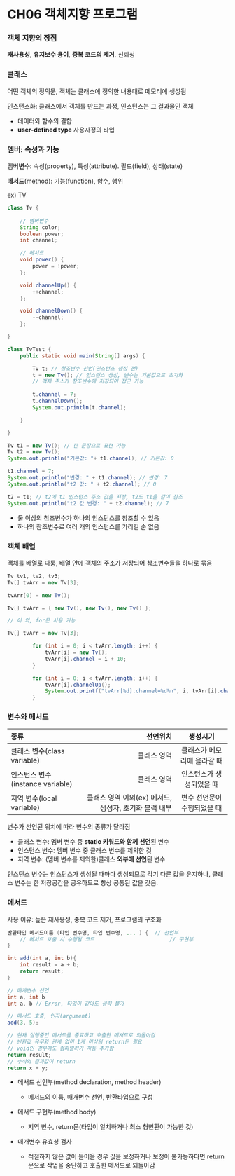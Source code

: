 # CH06 객체지향 프로그램

### 객체 지향의 장점

**재사용성**, **유지보수 용이**, **중복 코드의 제거**, 신뢰성

### 클래스

어떤 객체의 정의문, 객체는 클래스에 정의한 내용대로 메모리에 생성됨 

인스턴스화: 클래스에서 객체를 만드는 과정, 인스턴스는 그 결과물인 객체

- 데이터와 함수의 결합
- **user-defined type** 사용자정의 타입

### 멤버: 속성과 기능

멤버**변수**: 속성(property), 특성(attribute). 필드(field), 상태(state)

**메서드**(method): 기능(function), 함수, 행위

ex) TV 

```java
class Tv {
	
	// 멤버변수
	String color;
	boolean power;
	int channel;

	// 메서드
	void power() {
		power = !power;
	};

	void channelUp() {
		++channel;
	};

	void channelDown() {
		--channel;
	};

}

class TvTest {
	public static void main(String[] args) {

		Tv t; // 참조변수 선언(인스턴스 생성 전)
		t = new Tv(); // 인스턴스 생성, 변수는 기본값으로 초기화
		// 객체 주소가 참조변수에 저장되어 접근 가능
		
		t.channel = 7;
		t.channelDown();
		System.out.println(t.channel);

	}

}
```

```java
Tv t1 = new Tv(); // 한 문장으로 표현 가능
Tv t2 = new Tv();
System.out.println("기본값: "+ t1.channel); // 기본값: 0

t1.channel = 7;
System.out.println("변경: " + t1.channel); // 변경: 7
System.out.println("t2 값: " + t2.channel); // 0

t2 = t1; // t2에 t1 인스턴스 주소 값을 저장, t2도 t1을 같이 참조
System.out.println("t2 값 변경: " + t2.channel); // 7
```

- 둘 이상의 참조변수가 하나의 인스턴스를 참조할 수 있음
- 하나의 참조변수로 여러 개의 인스턴스를 가리킬 순 없음

### 객체 배열

객체를 배열로 다룸, 배열 안에 객체의 주소가 저장되어 참조변수들을 하나로 묶음

```java
Tv tv1, tv2, tv3;
Tv[] tvArr = new Tv[3];

tvArr[0] = new Tv();

Tv[] tvArr = { new Tv(), new Tv(), new Tv() };

// 이 외, for문 사용 가능
```

```java
Tv[] tvArr = new Tv[3];

		for (int i = 0; i < tvArr.length; i++) {
			tvArr[i] = new Tv();
			tvArr[i].channel = i + 10;
		}

		for (int i = 0; i < tvArr.length; i++) {
			tvArr[i].channelUp();
			System.out.printf("tvArr[%d].channel=%d%n", i, tvArr[i].channel);
		}
```

### 변수와 메서드

| 종류             |  선언위치                 | 생성시기              |  
|:--- | ---: | :---: |  
| 클래스 변수(class variable)             | 클래스 영역            | 클래스가 메모리에 올라갈 때 |  
| 인스턴스 변수(instance variable)           | 클래스 영역            | 인스턴스가 생성되었을 때
| 지역 변수(local variable) | 클래스 영역 이외(ex) 메서드, 생성자, 초기화 블럭 내부 | 변수 선언문이 수행되었을 때

변수가 선언된 위치에 따라 변수의 종류가 달라짐

- 클래스 변수: 멤버 변수 중 **static 키워드와 함께 선언**된 변수
- 인스턴스 변수: 멤버 변수 중 클래스 변수를 제외한 것
- 지역 변수: (멤버 변수를 제외한)클래스 **외부에 선언**된 변수

인스턴스 변수는 인스턴스가 생성될 때마다 생성되므로 각기 다른 값을 유지하나, 클래스 변수는 한 저장공간을 공유하므로 항상 공통된 값을 갖음.

### 메서드

사용 이유: 높은 재사용성, 중복 코드 제거, 프로그램의 구조화

```java
반환타입 메서드이름 (타입 변수명, 타입 변수명, ... ) {  // 선언부
	// 메서드 호출 시 수행될 코드                        // 구현부
}

int add(int a, int b){
	int result = a + b;
	return result;
}

// 매개변수 선언 
int a, int b
int a, b // Error, 타입이 같아도 생략 불가

// 메서드 호출, 인자(argument)
add(3, 5);

// 현재 실행중인 메서드를 종료하고 호출한 메서드로 되돌아감
// 반환값 유무와 관계 없이 1개 이상의 return문 필요
// void인 경우에도 컴파일러가 자동 추가함
return result;
// 수식의 결과값이 return
return x + y;
```

- 메서드 선언부(method declaration, method header)
    - 메서드의 이름, 매개변수 선언, 반환타입으로 구성
- 메서드 구현부(method body)
    - 지역 변수, return문(타입이 일치하거나 최소 형변환이 가능한 것)

- 매개변수 유효성 검사
    - 적절하지 않은 값이 들어올 경우 값을 보정하거나 보정이 불가능하다면 return문으로 작업을 중단하고 호출한 메서드로 되돌아감